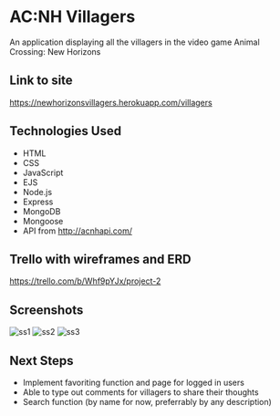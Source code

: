 # AC:NH Villagers
An application displaying all the villagers in the video game Animal Crossing: New Horizons

## Link to site
https://newhorizonsvillagers.herokuapp.com/villagers

## Technologies Used
* HTML
* CSS
* JavaScript
* EJS
* Node.js
* Express
* MongoDB
* Mongoose
* API from http://acnhapi.com/

## Trello with wireframes and ERD
https://trello.com/b/Whf9pYJx/project-2

## Screenshots
![ss1](https://user-images.githubusercontent.com/73757024/137070874-0fb15884-309e-4194-9e92-417a1f8a5267.png)
![ss2](https://user-images.githubusercontent.com/73757024/137070881-3f6e82a4-ea6c-47b4-89d6-d9c3d8db78ab.png)
![ss3](https://user-images.githubusercontent.com/73757024/137070887-2483beb6-397c-4cf6-bebb-f593c4a15e40.png)


## Next Steps
* Implement favoriting function and page for logged in users
* Able to type out comments for villagers to share their thoughts
* Search function (by name for now, preferrably by any description)

